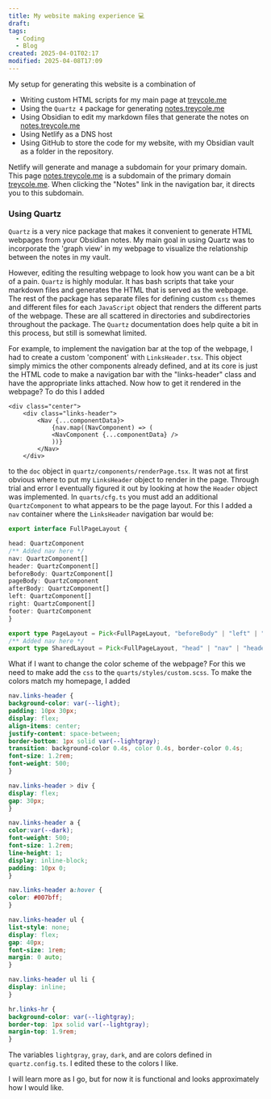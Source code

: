 ```yaml
---
title: My website making experience 💻
draft: 
tags:
  - Coding
  - Blog
created: 2025-04-01T02:17
modified: 2025-04-08T17:09
---
```

My setup for generating this website is a combination of 

- Writing custom HTML scripts for my main page at [treycole.me](treycole.me)
- Using the `Quartz 4` package for generating [notes.treycole.me](notes.treycole.me)
- Using Obsidian to edit my markdown files that generate the notes on [notes.treycole.me](notes.treycole.me) 
- Using Netlify as a DNS host
- Using GitHub to store the code for my website, with my Obsidian vault as a folder in the repository.

Netlify will generate and manage a subdomain for your primary domain. This page [notes.treycole.me](notes.treycole.me) is a subdomain of the primary domain [treycole.me](treycole.me). When clicking the "Notes" link in the navigation bar, it directs you to this subdomain.
### Using Quartz

`Quartz` is a very nice package that makes it convenient to generate HTML webpages from your Obsidian notes. My main goal in using Quartz was to incorporate the 'graph view' in my webpage to visualize the relationship between the notes in my vault. 

However, editing the resulting webpage to look how you want can be a bit of a pain. `Quartz` is highly modular. It has bash scripts that take your markdown files and generates the HTML that is served as the webpage. The rest of the package has separate files for defining custom `css` themes and different files for each `JavaScript` object that renders the different parts of the webpage. These are all scattered in directories and subdirectories throughout the package. 
The `Quartz` documentation does help quite a bit in this process, but still is somewhat limited.

For example, to implement the navigation bar at the top of the webpage, I had to create a custom 'component' with `LinksHeader.tsx`. This object simply mimics the other components already defined, and at its core is just the HTML code to make a navigation bar with the "links-header" class and have the appropriate links attached. Now how to get it rendered in the webpage? To do this I added

```tsx
<div class="center">
	<div class="links-header">
		<Nav {...componentData}>
			{nav.map((NavComponent) => (
			<NavComponent {...componentData} />
			))}
		</Nav>
	</div>
```


to the `doc` object in `quartz/components/renderPage.tsx`. It was not at first obvious where to put my `LinksHeader` object to render in the page. Through trial and error I eventually figured it out by looking at how the `Header` object was implemented. In `quarts/cfg.ts` you must add an additional `QuartzComponent` to what appears to be the page layout. For this I added a `nav` container where the `LinksHeader` navigation bar would be:

```ts
export interface FullPageLayout {

head: QuartzComponent
/** Added nav here */
nav: QuartzComponent[]
header: QuartzComponent[]
beforeBody: QuartzComponent[]
pageBody: QuartzComponent
afterBody: QuartzComponent[]
left: QuartzComponent[]
right: QuartzComponent[]
footer: QuartzComponent
}

export type PageLayout = Pick<FullPageLayout, "beforeBody" | "left" | "right">
/** Added nav here */
export type SharedLayout = Pick<FullPageLayout, "head" | "nav" | "header" | "footer" | "afterBody">
```

What if I want to change the color scheme of the webpage? For this we need to make add the `css` to the `quarts/styles/custom.scss`. To make the colors match my homepage, I added

```scss
nav.links-header {
background-color: var(--light);
padding: 10px 30px;
display: flex;
align-items: center;
justify-content: space-between;
border-bottom: 1px solid var(--lightgray);
transition: background-color 0.4s, color 0.4s, border-color 0.4s;
font-size: 1.2rem;
font-weight: 500;
}

nav.links-header > div {
display: flex;
gap: 30px;
}

nav.links-header a {
color:var(--dark);
font-weight: 500;
font-size: 1.2rem;
line-height: 1;
display: inline-block;
padding: 10px 0;
}

nav.links-header a:hover {
color: #007bff;
}

nav.links-header ul {
list-style: none;
display: flex;
gap: 40px;
font-size: 1rem;
margin: 0 auto;
}

nav.links-header ul li {
display: inline;
}

hr.links-hr {
background-color: var(--lightgray);
border-top: 1px solid var(--lightgray);
margin-top: 1.9rem;
}
```

The variables `lightgray`, `gray`, `dark`, and are colors defined in `quartz.config.ts`. I edited these to the colors I like.

I will learn more as I go, but for now it is functional and looks approximately how I would like. 